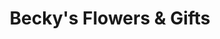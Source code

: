 ---
title: "Becky's Flowers & Gifts"
url: /spruce-pine/beckys-flowers-and-gifts-highway-226-south/
shop: florist
---